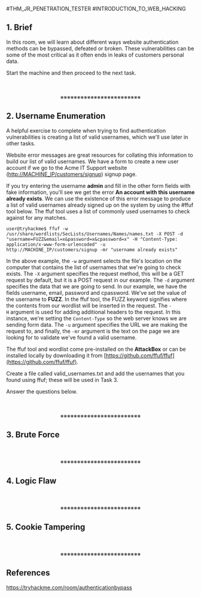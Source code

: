 #THM_JR_PENETRATION_TESTER #INTRODUCTION_TO_WEB_HACKING 

## 1. Brief

In this room, we will learn about different ways website authentication methods can be bypassed, defeated or broken. These vulnerabilities can be some of the most critical as it often ends in leaks of customers personal data.  
  
Start the machine and then proceed to the next task.
<div align="center">
<br>
<br>
※※※※※※※※※※※※※※※※※※※※※※※※
<br>
</div>
<!-- PAGE BREAK -->
<div style="page-break-after: always;"></div>

## 2. Username Enumeration

A helpful exercise to complete when trying to find authentication vulnerabilities is creating a list of valid usernames, which we'll use later in other tasks.

Website error messages are great resources for collating this information to build our list of valid usernames. We have a form to create a new user account if we go to the Acme IT Support website ([http://MACHINE_IP/customers/signup](http://machine_ip/customers/signup)) signup page.

If you try entering the username **admin** and fill in the other form fields with fake information, you'll see we get the error **An account with this username already exists**. We can use the existence of this error message to produce a list of valid usernames already signed up on the system by using the #ffuf tool below. The ffuf tool uses a list of commonly used usernames to check against for any matches.

```shell-session
user@tryhackme$ ffuf -w /usr/share/wordlists/SecLists/Usernames/Names/names.txt -X POST -d "username=FUZZ&email=x&password=x&cpassword=x" -H "Content-Type: application/x-www-form-urlencoded" -u http://MACHINE_IP/customers/signup -mr "username already exists"
```

In the above example, the `-w` argument selects the file's location on the computer that contains the list of usernames that we're going to check exists. The `-X` argument specifies the request method, this will be a GET request by default, but it is a POST request in our example. The `-d` argument specifies the data that we are going to send. In our example, we have the fields username, email, password and cpassword. We've set the value of the username to **FUZZ**. In the ffuf tool, the FUZZ keyword signifies where the contents from our wordlist will be inserted in the request. The `-H` argument is used for adding additional headers to the request. In this instance, we're setting the `Content-Type` so the web server knows we are sending form data. The `-u` argument specifies the URL we are making the request to, and finally, the `-mr` argument is the text on the page we are looking for to validate we've found a valid username.

The ffuf tool and wordlist come pre-installed on the **AttackBox** or can be installed locally by downloading it from [https://github.com/ffuf/ffuf](https://github.com/ffuf/ffuf).  

Create a file called valid_usernames.txt and add the usernames that you found using ffuf; these will be used in Task 3.  
  
Answer the questions below.
<div align="center">
<br>
<br>
※※※※※※※※※※※※※※※※※※※※※※※※
<br>
</div>
<!-- PAGE BREAK -->
<div style="page-break-after: always;"></div>

## 3. Brute Force
<div align="center">
<br>
<br>
※※※※※※※※※※※※※※※※※※※※※※※※
<br>
</div>
<!-- PAGE BREAK -->
<div style="page-break-after: always;"></div>

## 4. Logic Flaw
<div align="center">
<br>
<br>
※※※※※※※※※※※※※※※※※※※※※※※※
<br>
</div>
<!-- PAGE BREAK -->
<div style="page-break-after: always;"></div>

## 5. Cookie Tampering
<div align="center">
<br>
<br>
※※※※※※※※※※※※※※※※※※※※※※※※
<br>
</div>
<!-- PAGE BREAK -->
<div style="page-break-after: always;"></div>

## References

https://tryhackme.com/room/authenticationbypass
